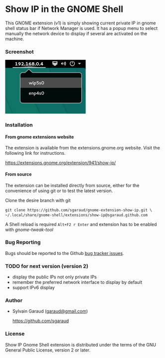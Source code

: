 # Show IP in the GNOME Shell

This GNOME extension (v1) is simply showing current private IP in gnome shell status bar if Network Manager is used.
It has a popup menu to select manually the network device to display if several are activated on the machine.

### Screenshot

![show ip extension on gnome shell](show_ip_screenshot.png?raw=true "Show IP gnome extension")

### Installation

#### From gnome extensions website
The extension is available from the extensions.gnome.org website. Visit the following link for instructions.

https://extensions.gnome.org/extension/941/show-ip/

#### From source
The extension can be installed directly from source, either for the convenience of using git or to test the latest version.

Clone the desire branch with git

    git clone https://github.com/sgaraud/gnome-extension-show-ip.git \
    ~/.local/share/gnome-shell/extensions/show-ip@sgaraud.github.com


A Shell reload is required <code>Alt+F2 r Enter</code> and extension has to be enabled  with *gnome-tweak-tool* 

### Bug Reporting

Bugs should be reported to the Github [bug tracker issues](https://github.com/sgaraud/gnome-extension-show-ip/issues).

### TODO for next version (version 2)
  * display the public IPs not only private IPs
  * remember the preferred network interface to display by default
  * support IPv6 display

### Author

  * Sylvain Garaud (garaud@gmail.com)
   
    https://github.com/sgaraud

### License
Show IP Gnome Shell extension is distributed under the terms of the GNU General Public License,
version 2 or later.
